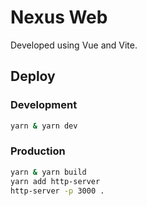 # Nexus Web

Developed using Vue and Vite.

## Deploy

### Development

```bash
yarn & yarn dev
```

### Production

```bash
yarn & yarn build
yarn add http-server
http-server -p 3000 .
```
